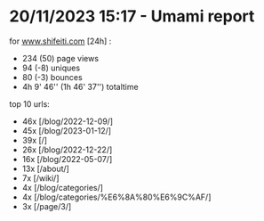 # 20/11/2023 15:17 - Umami report
for www.shifeiti.com [24h] :

 - 234 (50) page views
 - 94 (-8) uniques
 - 80 (-3) bounces
 - 4h 9' 46'' (1h 46' 37'') totaltime


top 10 urls:
 - 46x [/blog/2022-12-09/]
 - 45x [/blog/2023-01-12/]
 - 39x [/]
 - 26x [/blog/2022-12-22/]
 - 16x [/blog/2022-05-07/]
 - 13x [/about/]
 - 7x [/wiki/]
 - 4x [/blog/categories/]
 - 4x [/blog/categories/%E6%8A%80%E6%9C%AF/]
 - 3x [/page/3/]


